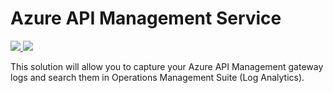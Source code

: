 # Azure API Management Service

<a href="https://portal.azure.com/#create/Microsoft.Template/uri/https%3A%2F%2Fraw.githubusercontent.com%2FTVDKoni%2Fazure-quickstart-templates%2Fmaster%2F201-api-management-logs-oms-integration%2Fazuredeploy.json" target="_blank">
    <img src="http://azuredeploy.net/deploybutton.png"/>
</a>
<a href="http://armviz.io/#/?load=https%3A%2F%2Fraw.githubusercontent.com%2FTVDKoni%2Fazure-quickstart-templates%2Fmaster%2F201-api-management-logs-oms-integration%2Fazuredeploy.json" target="_blank">
    <img src="http://armviz.io/visualizebutton.png"/>
</a>

This solution will allow you to capture your Azure API Management gateway logs and search them in Operations Management Suite (Log Analytics).